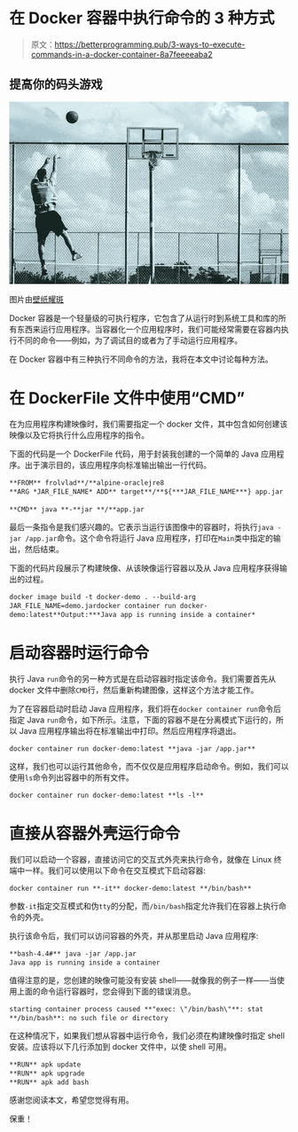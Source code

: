 # 在 Docker 容器中执行命令的 3 种方式

> 原文：<https://betterprogramming.pub/3-ways-to-execute-commands-in-a-docker-container-8a7feeeeaba2>

## 提高你的码头游戏

![](img/921b5cd8ea69721505a0ff6243d6374d.png)

图片由[壁纸耀斑](https://www.wallpaperflare.com/man-shooting-on-basketball-hoop-outdoor-ballin-swish-outdoor-court-wallpaper-zueky)

Docker 容器是一个轻量级的可执行程序，它包含了从运行时到系统工具和库的所有东西来运行应用程序。当容器化一个应用程序时，我们可能经常需要在容器内执行不同的命令——例如，为了调试目的或者为了手动运行应用程序。

在 Docker 容器中有三种执行不同命令的方法，我将在本文中讨论每种方法。

# 在 DockerFile 文件中使用“CMD”

在为应用程序构建映像时，我们需要指定一个 docker 文件，其中包含如何创建该映像以及它将执行什么应用程序的指令。

下面的代码是一个 DockerFile 代码，用于封装我创建的一个简单的 Java 应用程序。出于演示目的，该应用程序向标准输出输出一行代码。

```
**FROM** frolvlad**/**alpine-oraclejre8
**ARG *JAR_FILE_NAME* ADD** target**/**${***JAR_FILE_NAME***} app.jar

**CMD** java **-**jar **/**app.jar
```

最后一条指令是我们感兴趣的。它表示当运行该图像中的容器时，将执行`java -jar /app.jar`命令。这个命令将运行 Java 应用程序，打印在`Main`类中指定的输出，然后结束。

下面的代码片段展示了构建映像、从该映像运行容器以及从 Java 应用程序获得输出的过程。

```
docker image build -t docker-demo . --build-arg JAR_FILE_NAME=demo.jardocker container run docker-demo:latest**Output:***Java app is running inside a container*
```

# 启动容器时运行命令

执行 Java `run`命令的另一种方式是在启动容器时指定该命令。我们需要首先从 docker 文件中删除`CMD`行，然后重新构建图像，这样这个方法才能工作。

为了在容器启动时启动 Java 应用程序，我们将在`docker container run`命令后指定 Java `run`命令，如下所示。注意，下面的容器不是在分离模式下运行的，所以 Java 应用程序输出将在标准输出中打印。然后应用程序将退出。

```
docker container run docker-demo:latest **java -jar /app.jar**
```

这样，我们也可以运行其他命令，而不仅仅是应用程序启动命令。例如，我们可以使用`ls`命令列出容器中的所有文件。

```
docker container run docker-demo:latest **ls -l**
```

# 直接从容器外壳运行命令

我们可以启动一个容器，直接访问它的交互式外壳来执行命令，就像在 Linux 终端中一样。我们可以使用以下命令在交互模式下启动容器:

```
docker container run **-it** docker-demo:latest **/bin/bash**
```

参数`-it`指定交互模式和伪`tty`的分配，而`/bin/bash`指定允许我们在容器上执行命令的外壳。

执行该命令后，我们可以访问容器的外壳，并从那里启动 Java 应用程序:

```
**bash-4.4#** java -jar /app.jar
Java app is running inside a container
```

值得注意的是，您创建的映像可能没有安装 shell——就像我的例子一样——当使用上面的命令运行容器时，您会得到下面的错误消息。

```
starting container process caused **"exec: \"/bin/bash\"**: stat **/bin/bash**: no such file or directory
```

在这种情况下，如果我们想从容器中运行命令，我们必须在构建映像时指定 shell 安装。应该将以下几行添加到 docker 文件中，以使 shell 可用。

```
**RUN** apk update
**RUN** apk upgrade
**RUN** apk add bash
```

感谢您阅读本文，希望您觉得有用。

保重！
